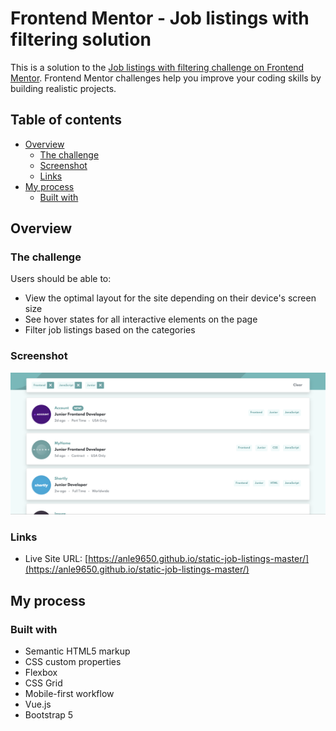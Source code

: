 # Frontend Mentor - Job listings with filtering solution

This is a solution to the [Job listings with filtering challenge on Frontend Mentor](https://www.frontendmentor.io/challenges/job-listings-with-filtering-ivstIPCt). Frontend Mentor challenges help you improve your coding skills by building realistic projects. 

## Table of contents

- [Overview](#overview)
  - [The challenge](#the-challenge)
  - [Screenshot](#screenshot)
  - [Links](#links)
- [My process](#my-process)
  - [Built with](#built-with)

## Overview

### The challenge

Users should be able to:

- View the optimal layout for the site depending on their device's screen size
- See hover states for all interactive elements on the page
- Filter job listings based on the categories

### Screenshot

![](./screenshot.png)

### Links
- Live Site URL: [https://anle9650.github.io/static-job-listings-master/](https://anle9650.github.io/static-job-listings-master/)

## My process

### Built with

- Semantic HTML5 markup
- CSS custom properties
- Flexbox
- CSS Grid
- Mobile-first workflow
- Vue.js
- Bootstrap 5
